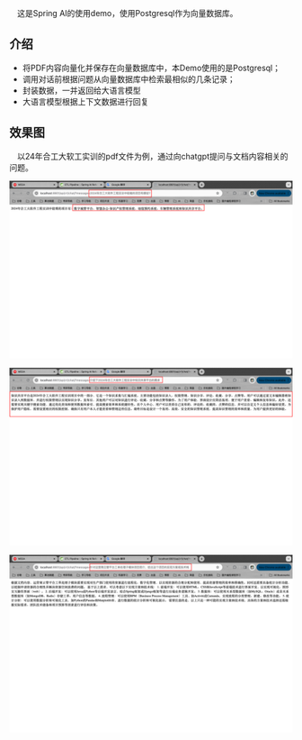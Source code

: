 &emsp;这是Spring AI的使用demo，使用Postgresql作为向量数据库。

## 介绍

- 将PDF内容向量化并保存在向量数据库中，本Demo使用的是Postgresql；
- 调用对话前根据问题从向量数据库中检索最相似的几条记录；
- 封装数据，一并返回给大语言模型
- 大语言模型根据上下文数据进行回复

## 效果图

&emsp;以24年合工大软工实训的pdf文件为例，通过向chatgpt提问与文档内容相关的问题。

![img.png](doc/images/1.png)

![img_1.png](doc/images/2.png)

![img_2.png](doc/images/3.png)